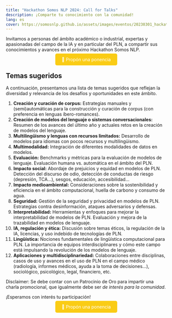 ```yaml
---
title: "Hackathon Somos NLP 2024: Call for Talks"
description: ¡Comparte tu conocimiento con la comunidad!
lang: es
cover: https://somosnlp.github.io/assets/images/eventos/20230301_hackathon_wip.png
---
```


Invitamos a personas del ámbito académico o industrial, expertas y apasionadas del campo de la IA y en particular del PLN, a compartir sus conocimientos y avances en el próximo Hackathon Somos NLP.

<center><a href="https://forms.gle/YpUvifDNLG6E56Cy9" target="_blank" style="background-color:#FACC15; color:white; margin:20px 20px; padding:10px 20px; text-decoration:none; border-radius:5px;">📝 Propón una ponencia</a></center>

## Temas sugeridos

A continuación, presentamos una lista de temas sugeridos que reflejan la diversidad y relevancia de los desafíos y oportunidades en este ámbito.

1. **Creación y curación de corpus:** Estrategias manuales y (semi)automáticas para la construcción y curación de corpus (con preferencia en lenguas íbero-romances).
2. **Creación de modelos del lenguaje o sistemas conversacionales:** Resumen de los avances del último año y actuales retos en la creación de modelos del lenguaje.
3. **Multilingüismo y lenguas con recursos limitados:** Desarrollo de modelos para idiomas con pocos recursos y multilingüismo.
4. **Multimodalidad:** Integración de diferentes modalidades de datos en modelos.
5. **Evaluación:** Benchmarks y métricas para la evaluación de modelos de lenguaje. Evaluación humana vs. automática en el ámbito del PLN.
6. **Impacto social:** Abordaje de prejuicios y equidad en modelos de PLN. Detección del discurso de odio, detección de conductas de riesgo (depresión, TCA…), sesgos, educación, accesibilidad…
7. **Impacto medioambiental:** Consideraciones sobre la sostenibilidad y eficiencia en el ámbito computacional, huella de carbono y consumo de agua.
8. **Seguridad:** Gestión de la seguridad y privacidad en modelos de PLN. Estrategias contra desinformación, ataques adversarios y defensas.
9. **Interpretabilidad:** Herramientas y enfoques para mejorar la interpretabilidad de modelos de PLN. Evaluación y mejora de la trazabilidad en modelos de lenguaje.
10. **IA, regulación y ética:** Discusión sobre temas éticos, la regulación de la IA, licencias, y uso indebido de tecnologías de PLN.
11. **Lingüística:** Nociones fundamentales de lingüística computacional para PLN. La importancia de equipos interdisciplinares y cómo este campo está impulsando la revolución de los modelos de lenguaje.
12. **Aplicaciones y multidisciplinariedad:** Colaboraciones entre disciplinas, casos de uso y avances en el uso de PLN en el campo médico (radiología, informes médicos, ayuda a la toma de decisiones…), sociológico, psicológico, legal, financiero, etc.

Disclaimer: Se debe contar con un Patrocinio de Oro para impartir una charla promocional, que igualmente debe ser *de interés para la comunidad*.

¡Esperamos con interés tu participación!

<center><a href="https://forms.gle/YpUvifDNLG6E56Cy9" target="_blank" style="background-color:#FACC15; color:white; margin:20px 20px; padding:10px 20px; text-decoration:none; border-radius:5px;">📝 Propón una ponencia</a></center>
